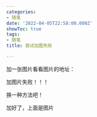 ```yaml
---
categories:
- 随笔
date: '2022-04-05T22:58:00.000Z'
showToc: true
tags:
- 随笔
title: 尝试加图失败

---
```




加一张图片看看图片的地址：

加图片失败！！！

换一种方法吧！

加好了，上面是图片



